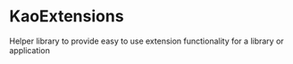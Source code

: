 # KaoExtensions
Helper library to provide easy to use extension functionality for a library or application

